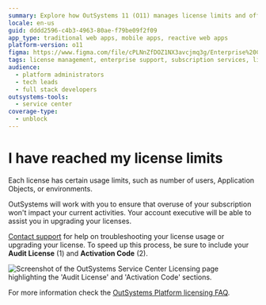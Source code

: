 ```yaml
---
summary: Explore how OutSystems 11 (O11) manages license limits and offers upgrade support for exceeding subscription capacities.
locale: en-us
guid: dddd2596-c4b3-4963-80ae-f79be09f2f09
app_type: traditional web apps, mobile apps, reactive web apps
platform-version: o11
figma: https://www.figma.com/file/cPLNnZfDOZ1NX3avcjmq3g/Enterprise%20Customers?node-id=3215:458
tags: license management, enterprise support, subscription services, license upgrade, platform management
audience:
  - platform administrators
  - tech leads
  - full stack developers
outsystems-tools:
  - service center
coverage-type:
  - unblock
---
```


# I have reached my license limits

Each license has certain usage limits, such as number of users, Application Objects, or environments. 

OutSystems will work with you to ensure that overuse of your subscription won't impact your current activities. Your account executive will be able to assist you in upgrading your licenses.

[Contact support](https://success.outsystems.com/Support/Enterprise_Customers/OutSystems_Support/01_Contact_OutSystems_technical_support) for help on troubleshooting your license usage or upgrading your license. To speed up this process, be sure to include your **Audit License** (1) and **Activation Code** (2).

![Screenshot of the OutSystems Service Center Licensing page highlighting the 'Audit License' and 'Activation Code' sections.](images/reached-license-limits_0.png "OutSystems Service Center Licensing Screen")

For more information check the [OutSystems Platform licensing FAQ](https://success.outsystems.com/Support/Enterprise_Customers/Licensing/Overview/01_How_OutSystems_Platform_licensing_works).

